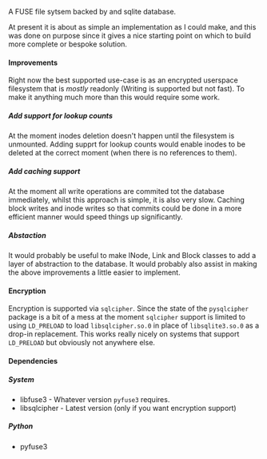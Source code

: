 A FUSE file sytsem backed by and sqlite database.

At present it is about as simple an implementation as I could make, and this
was done on purpose since it gives a nice starting point on which to build more
complete or bespoke solution.


#### Improvements ####

Right now the best supported use-case is as an encrypted userspace filesystem
that is *mostly* readonly (Writing is supported but not fast). To make it
anything much more than this would require some work.

##### Add support for lookup counts #####

At the moment inodes deletion doesn't happen until the filesystem is unmounted.
Adding supprt for lookup counts would enable inodes to be deleted at the
correct moment (when there is no references to them).

##### Add caching support #####

At the moment all write operations are commited tot the database immediately,
whilst this approach is simple, it is also very slow. Caching block writes and
inode writes so that commits could be done in a more efficient manner would
speed things up significantly.

##### Abstaction #####

It would probably be useful to make INode, Link and Block classes to add a
layer of abstraction to the database. It would probably also assist in making
the above improvements a little easier to implement.


#### Encryption ####

Encryption is supported via `sqlcipher`. Since the state of the `pysqlcipher`
package is a bit of a mess at the moment `sqlcipher` support is limited to
using `LD_PRELOAD` to load `libsqlcipher.so.0` in place of `libsqlite3.so.0` as
a drop-in replacement. This works really nicely on systems that support
`LD_PRELOAD` but obviously not anywhere else.


#### Dependencies ####

##### System #####

* libfuse3 - Whatever version `pyfuse3` requires.
* libsqlcipher - Latest version (only if you want encryption support)

##### Python #####

* pyfuse3
